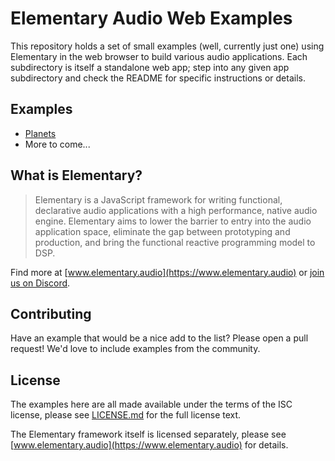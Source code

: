 # Elementary Audio Web Examples

This repository holds a set of small examples (well, currently just one) using Elementary in the web browser to
build various audio applications. Each subdirectory is itself a standalone web app; step into any
given app subdirectory and check the README for specific instructions or details.

## Examples

* [Planets](https://github.com/elemaudio/web-examples/tree/master/planets)
* More to come...

## What is Elementary?

> Elementary is a JavaScript framework for writing functional, declarative audio applications with a high performance, native audio engine. Elementary aims to lower the barrier to entry into the audio application space, eliminate the gap between prototyping and production, and bring the functional reactive programming model to DSP.

Find more at [www.elementary.audio](https://www.elementary.audio) or [join us on Discord](https://discord.gg/xSu9JjHwYc).

## Contributing

Have an example that would be a nice add to the list? Please open a pull request! We'd love to include examples from the community.

## License

The examples here are all made available under the terms of the ISC license, please see [LICENSE.md](LICENSE.md)
for the full license text.

The Elementary framework itself is licensed separately, please see [www.elementary.audio](https://www.elementary.audio) for
details.
